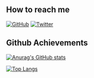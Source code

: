 ## How to reach me

[![GitHub](https://img.shields.io/badge/Github-100000?style=for-the-badge&logo=github&logoColor=white)](https://github.com/miquelangelamengual)
[![Twitter](https://img.shields.io/badge/Twitter-1DA1F2?style=for-the-badge&logo=twitter&logoColor=white)](https://twitter.com/InfinityHvlk)

## Github Achievements

[![Anurag's GitHub stats](https://github-readme-stats.vercel.app/api?username=miquelangelamengual&show_icons=true&theme=tokyonight)](https://github.com/anuraghazra/github-readme-stats)

[![Top Langs](https://github-readme-stats.vercel.app/api/top-langs/?username=miquelangelamengual&theme=tokyonight&langs_count=8)](https://github.com/anuraghazra/github-readme-stats)
